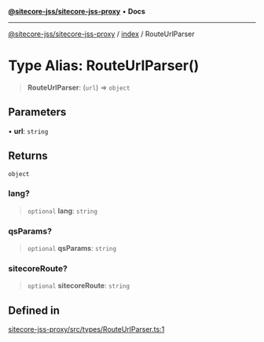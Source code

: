 [**@sitecore-jss/sitecore-jss-proxy**](../../README.md) • **Docs**

***

[@sitecore-jss/sitecore-jss-proxy](../../README.md) / [index](../README.md) / RouteUrlParser

# Type Alias: RouteUrlParser()

> **RouteUrlParser**: (`url`) => `object`

## Parameters

• **url**: `string`

## Returns

`object`

### lang?

> `optional` **lang**: `string`

### qsParams?

> `optional` **qsParams**: `string`

### sitecoreRoute?

> `optional` **sitecoreRoute**: `string`

## Defined in

[sitecore-jss-proxy/src/types/RouteUrlParser.ts:1](https://github.com/Sitecore/jss/blob/b5a46b615f5ff23027c5e9a755573e12c4212373/packages/sitecore-jss-proxy/src/types/RouteUrlParser.ts#L1)
